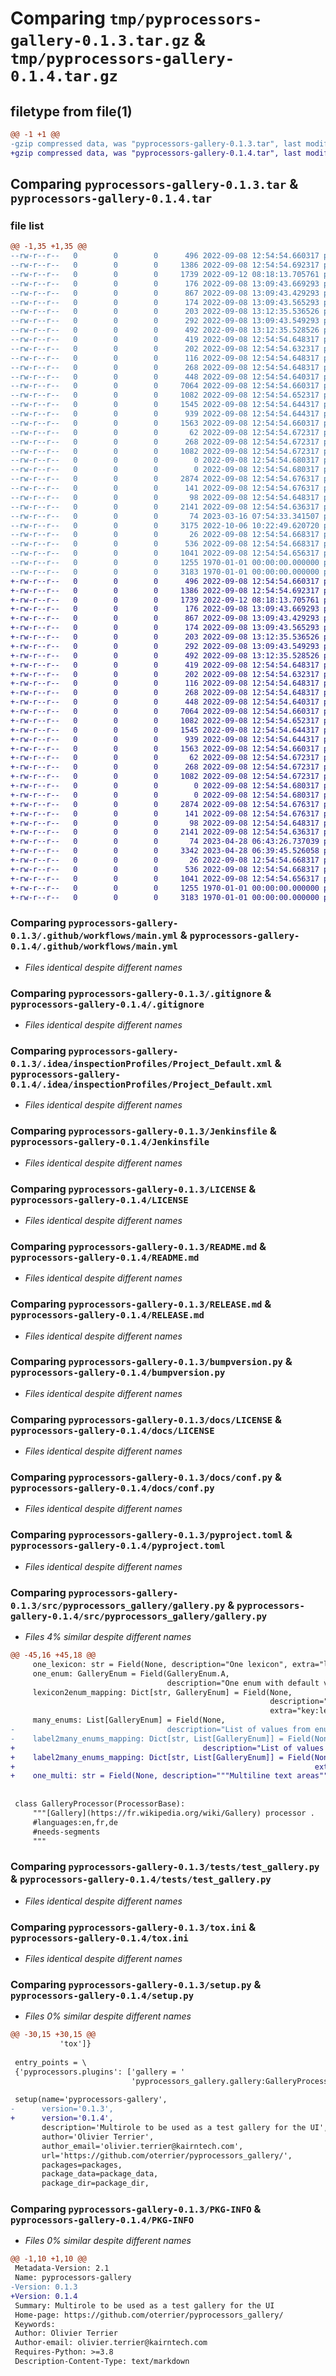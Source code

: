 # Comparing `tmp/pyprocessors-gallery-0.1.3.tar.gz` & `tmp/pyprocessors-gallery-0.1.4.tar.gz`

## filetype from file(1)

```diff
@@ -1 +1 @@
-gzip compressed data, was "pyprocessors-gallery-0.1.3.tar", last modified: Thu Mar 16 07:55:24 2023, max compression
+gzip compressed data, was "pyprocessors-gallery-0.1.4.tar", last modified: Fri Apr 28 06:43:54 2023, max compression
```

## Comparing `pyprocessors-gallery-0.1.3.tar` & `pyprocessors-gallery-0.1.4.tar`

### file list

```diff
@@ -1,35 +1,35 @@
--rw-r--r--   0        0        0      496 2022-09-08 12:54:54.660317 pyprocessors-gallery-0.1.3/.bumpversion.cfg
--rw-r--r--   0        0        0     1386 2022-09-08 12:54:54.692317 pyprocessors-gallery-0.1.3/.github/workflows/main.yml
--rw-r--r--   0        0        0     1739 2022-09-12 08:18:13.705761 pyprocessors-gallery-0.1.3/.gitignore
--rw-r--r--   0        0        0      176 2022-09-08 13:09:43.669293 pyprocessors-gallery-0.1.3/.idea/.gitignore
--rw-r--r--   0        0        0      867 2022-09-08 13:09:43.429293 pyprocessors-gallery-0.1.3/.idea/inspectionProfiles/Project_Default.xml
--rw-r--r--   0        0        0      174 2022-09-08 13:09:43.565293 pyprocessors-gallery-0.1.3/.idea/inspectionProfiles/profiles_settings.xml
--rw-r--r--   0        0        0      203 2022-09-08 13:12:35.536526 pyprocessors-gallery-0.1.3/.idea/misc.xml
--rw-r--r--   0        0        0      292 2022-09-08 13:09:43.549293 pyprocessors-gallery-0.1.3/.idea/modules.xml
--rw-r--r--   0        0        0      492 2022-09-08 13:12:35.528526 pyprocessors-gallery-0.1.3/.idea/pyprocessors_gallery.iml
--rw-r--r--   0        0        0      419 2022-09-08 12:54:54.648317 pyprocessors-gallery-0.1.3/.pre-commit-config.yaml
--rw-r--r--   0        0        0      202 2022-09-08 12:54:54.632317 pyprocessors-gallery-0.1.3/.readthedocs.yml
--rw-r--r--   0        0        0      116 2022-09-08 12:54:54.648317 pyprocessors-gallery-0.1.3/AUTHORS.md
--rw-r--r--   0        0        0      268 2022-09-08 12:54:54.648317 pyprocessors-gallery-0.1.3/CHANGELOG.md
--rw-r--r--   0        0        0      448 2022-09-08 12:54:54.640317 pyprocessors-gallery-0.1.3/Dockerfile
--rw-r--r--   0        0        0     7064 2022-09-08 12:54:54.660317 pyprocessors-gallery-0.1.3/Jenkinsfile
--rw-r--r--   0        0        0     1082 2022-09-08 12:54:54.652317 pyprocessors-gallery-0.1.3/LICENSE
--rw-r--r--   0        0        0     1545 2022-09-08 12:54:54.644317 pyprocessors-gallery-0.1.3/README.md
--rw-r--r--   0        0        0      939 2022-09-08 12:54:54.644317 pyprocessors-gallery-0.1.3/RELEASE.md
--rw-r--r--   0        0        0     1563 2022-09-08 12:54:54.660317 pyprocessors-gallery-0.1.3/bumpversion.py
--rw-r--r--   0        0        0       62 2022-09-08 12:54:54.672317 pyprocessors-gallery-0.1.3/docs/.gitignore
--rw-r--r--   0        0        0      268 2022-09-08 12:54:54.672317 pyprocessors-gallery-0.1.3/docs/CHANGELOG.md
--rw-r--r--   0        0        0     1082 2022-09-08 12:54:54.672317 pyprocessors-gallery-0.1.3/docs/LICENSE
--rw-r--r--   0        0        0        0 2022-09-08 12:54:54.680317 pyprocessors-gallery-0.1.3/docs/_static/.gitkeep
--rw-r--r--   0        0        0        0 2022-09-08 12:54:54.680317 pyprocessors-gallery-0.1.3/docs/_templates/.gitkeep
--rw-r--r--   0        0        0     2874 2022-09-08 12:54:54.676317 pyprocessors-gallery-0.1.3/docs/conf.py
--rw-r--r--   0        0        0      141 2022-09-08 12:54:54.676317 pyprocessors-gallery-0.1.3/docs/index.rst
--rw-r--r--   0        0        0       98 2022-09-08 12:54:54.648317 pyprocessors-gallery-0.1.3/mypy.ini
--rw-r--r--   0        0        0     2141 2022-09-08 12:54:54.636317 pyprocessors-gallery-0.1.3/pyproject.toml
--rw-r--r--   0        0        0       74 2023-03-16 07:54:33.341507 pyprocessors-gallery-0.1.3/src/pyprocessors_gallery/__init__.py
--rw-r--r--   0        0        0     3175 2022-10-06 10:22:49.620720 pyprocessors-gallery-0.1.3/src/pyprocessors_gallery/gallery.py
--rw-r--r--   0        0        0       26 2022-09-08 12:54:54.668317 pyprocessors-gallery-0.1.3/tests/data/test.txt
--rw-r--r--   0        0        0      536 2022-09-08 12:54:54.668317 pyprocessors-gallery-0.1.3/tests/test_gallery.py
--rw-r--r--   0        0        0     1041 2022-09-08 12:54:54.656317 pyprocessors-gallery-0.1.3/tox.ini
--rw-r--r--   0        0        0     1255 1970-01-01 00:00:00.000000 pyprocessors-gallery-0.1.3/setup.py
--rw-r--r--   0        0        0     3183 1970-01-01 00:00:00.000000 pyprocessors-gallery-0.1.3/PKG-INFO
+-rw-r--r--   0        0        0      496 2022-09-08 12:54:54.660317 pyprocessors-gallery-0.1.4/.bumpversion.cfg
+-rw-r--r--   0        0        0     1386 2022-09-08 12:54:54.692317 pyprocessors-gallery-0.1.4/.github/workflows/main.yml
+-rw-r--r--   0        0        0     1739 2022-09-12 08:18:13.705761 pyprocessors-gallery-0.1.4/.gitignore
+-rw-r--r--   0        0        0      176 2022-09-08 13:09:43.669293 pyprocessors-gallery-0.1.4/.idea/.gitignore
+-rw-r--r--   0        0        0      867 2022-09-08 13:09:43.429293 pyprocessors-gallery-0.1.4/.idea/inspectionProfiles/Project_Default.xml
+-rw-r--r--   0        0        0      174 2022-09-08 13:09:43.565293 pyprocessors-gallery-0.1.4/.idea/inspectionProfiles/profiles_settings.xml
+-rw-r--r--   0        0        0      203 2022-09-08 13:12:35.536526 pyprocessors-gallery-0.1.4/.idea/misc.xml
+-rw-r--r--   0        0        0      292 2022-09-08 13:09:43.549293 pyprocessors-gallery-0.1.4/.idea/modules.xml
+-rw-r--r--   0        0        0      492 2022-09-08 13:12:35.528526 pyprocessors-gallery-0.1.4/.idea/pyprocessors_gallery.iml
+-rw-r--r--   0        0        0      419 2022-09-08 12:54:54.648317 pyprocessors-gallery-0.1.4/.pre-commit-config.yaml
+-rw-r--r--   0        0        0      202 2022-09-08 12:54:54.632317 pyprocessors-gallery-0.1.4/.readthedocs.yml
+-rw-r--r--   0        0        0      116 2022-09-08 12:54:54.648317 pyprocessors-gallery-0.1.4/AUTHORS.md
+-rw-r--r--   0        0        0      268 2022-09-08 12:54:54.648317 pyprocessors-gallery-0.1.4/CHANGELOG.md
+-rw-r--r--   0        0        0      448 2022-09-08 12:54:54.640317 pyprocessors-gallery-0.1.4/Dockerfile
+-rw-r--r--   0        0        0     7064 2022-09-08 12:54:54.660317 pyprocessors-gallery-0.1.4/Jenkinsfile
+-rw-r--r--   0        0        0     1082 2022-09-08 12:54:54.652317 pyprocessors-gallery-0.1.4/LICENSE
+-rw-r--r--   0        0        0     1545 2022-09-08 12:54:54.644317 pyprocessors-gallery-0.1.4/README.md
+-rw-r--r--   0        0        0      939 2022-09-08 12:54:54.644317 pyprocessors-gallery-0.1.4/RELEASE.md
+-rw-r--r--   0        0        0     1563 2022-09-08 12:54:54.660317 pyprocessors-gallery-0.1.4/bumpversion.py
+-rw-r--r--   0        0        0       62 2022-09-08 12:54:54.672317 pyprocessors-gallery-0.1.4/docs/.gitignore
+-rw-r--r--   0        0        0      268 2022-09-08 12:54:54.672317 pyprocessors-gallery-0.1.4/docs/CHANGELOG.md
+-rw-r--r--   0        0        0     1082 2022-09-08 12:54:54.672317 pyprocessors-gallery-0.1.4/docs/LICENSE
+-rw-r--r--   0        0        0        0 2022-09-08 12:54:54.680317 pyprocessors-gallery-0.1.4/docs/_static/.gitkeep
+-rw-r--r--   0        0        0        0 2022-09-08 12:54:54.680317 pyprocessors-gallery-0.1.4/docs/_templates/.gitkeep
+-rw-r--r--   0        0        0     2874 2022-09-08 12:54:54.676317 pyprocessors-gallery-0.1.4/docs/conf.py
+-rw-r--r--   0        0        0      141 2022-09-08 12:54:54.676317 pyprocessors-gallery-0.1.4/docs/index.rst
+-rw-r--r--   0        0        0       98 2022-09-08 12:54:54.648317 pyprocessors-gallery-0.1.4/mypy.ini
+-rw-r--r--   0        0        0     2141 2022-09-08 12:54:54.636317 pyprocessors-gallery-0.1.4/pyproject.toml
+-rw-r--r--   0        0        0       74 2023-04-28 06:43:26.737039 pyprocessors-gallery-0.1.4/src/pyprocessors_gallery/__init__.py
+-rw-r--r--   0        0        0     3342 2023-04-28 06:39:45.526058 pyprocessors-gallery-0.1.4/src/pyprocessors_gallery/gallery.py
+-rw-r--r--   0        0        0       26 2022-09-08 12:54:54.668317 pyprocessors-gallery-0.1.4/tests/data/test.txt
+-rw-r--r--   0        0        0      536 2022-09-08 12:54:54.668317 pyprocessors-gallery-0.1.4/tests/test_gallery.py
+-rw-r--r--   0        0        0     1041 2022-09-08 12:54:54.656317 pyprocessors-gallery-0.1.4/tox.ini
+-rw-r--r--   0        0        0     1255 1970-01-01 00:00:00.000000 pyprocessors-gallery-0.1.4/setup.py
+-rw-r--r--   0        0        0     3183 1970-01-01 00:00:00.000000 pyprocessors-gallery-0.1.4/PKG-INFO
```

### Comparing `pyprocessors-gallery-0.1.3/.github/workflows/main.yml` & `pyprocessors-gallery-0.1.4/.github/workflows/main.yml`

 * *Files identical despite different names*

### Comparing `pyprocessors-gallery-0.1.3/.gitignore` & `pyprocessors-gallery-0.1.4/.gitignore`

 * *Files identical despite different names*

### Comparing `pyprocessors-gallery-0.1.3/.idea/inspectionProfiles/Project_Default.xml` & `pyprocessors-gallery-0.1.4/.idea/inspectionProfiles/Project_Default.xml`

 * *Files identical despite different names*

### Comparing `pyprocessors-gallery-0.1.3/Jenkinsfile` & `pyprocessors-gallery-0.1.4/Jenkinsfile`

 * *Files identical despite different names*

### Comparing `pyprocessors-gallery-0.1.3/LICENSE` & `pyprocessors-gallery-0.1.4/LICENSE`

 * *Files identical despite different names*

### Comparing `pyprocessors-gallery-0.1.3/README.md` & `pyprocessors-gallery-0.1.4/README.md`

 * *Files identical despite different names*

### Comparing `pyprocessors-gallery-0.1.3/RELEASE.md` & `pyprocessors-gallery-0.1.4/RELEASE.md`

 * *Files identical despite different names*

### Comparing `pyprocessors-gallery-0.1.3/bumpversion.py` & `pyprocessors-gallery-0.1.4/bumpversion.py`

 * *Files identical despite different names*

### Comparing `pyprocessors-gallery-0.1.3/docs/LICENSE` & `pyprocessors-gallery-0.1.4/docs/LICENSE`

 * *Files identical despite different names*

### Comparing `pyprocessors-gallery-0.1.3/docs/conf.py` & `pyprocessors-gallery-0.1.4/docs/conf.py`

 * *Files identical despite different names*

### Comparing `pyprocessors-gallery-0.1.3/pyproject.toml` & `pyprocessors-gallery-0.1.4/pyproject.toml`

 * *Files identical despite different names*

### Comparing `pyprocessors-gallery-0.1.3/src/pyprocessors_gallery/gallery.py` & `pyprocessors-gallery-0.1.4/src/pyprocessors_gallery/gallery.py`

 * *Files 4% similar despite different names*

```diff
@@ -45,16 +45,18 @@
     one_lexicon: str = Field(None, description="One lexicon", extra="lexicon")
     one_enum: GalleryEnum = Field(GalleryEnum.A,
                                   description="One enum with default value")
     lexicon2enum_mapping: Dict[str, GalleryEnum] = Field(None,
                                                          description="Lexicon to component enum",
                                                          extra="key:lexicon")
     many_enums: List[GalleryEnum] = Field(None,
-                                  description="List of values from enum")
-    label2many_enums_mapping: Dict[str, List[GalleryEnum]] = Field(None, description="Label to json mapping", extra="key:label")
+                                          description="List of values from enum")
+    label2many_enums_mapping: Dict[str, List[GalleryEnum]] = Field(None, description="Label to json mapping",
+                                                                   extra="key:label")
+    one_multi: str = Field(None, description="""Multiline text areas""", extra="multiline")
 
 
 class GalleryProcessor(ProcessorBase):
     """[Gallery](https://fr.wikipedia.org/wiki/Gallery) processor .
     #languages:en,fr,de
     #needs-segments
     """
```

### Comparing `pyprocessors-gallery-0.1.3/tests/test_gallery.py` & `pyprocessors-gallery-0.1.4/tests/test_gallery.py`

 * *Files identical despite different names*

### Comparing `pyprocessors-gallery-0.1.3/tox.ini` & `pyprocessors-gallery-0.1.4/tox.ini`

 * *Files identical despite different names*

### Comparing `pyprocessors-gallery-0.1.3/setup.py` & `pyprocessors-gallery-0.1.4/setup.py`

 * *Files 0% similar despite different names*

```diff
@@ -30,15 +30,15 @@
           'tox']}
 
 entry_points = \
 {'pyprocessors.plugins': ['gallery = '
                           'pyprocessors_gallery.gallery:GalleryProcessor']}
 
 setup(name='pyprocessors-gallery',
-      version='0.1.3',
+      version='0.1.4',
       description='Multirole to be used as a test gallery for the UI',
       author='Olivier Terrier',
       author_email='olivier.terrier@kairntech.com',
       url='https://github.com/oterrier/pyprocessors_gallery/',
       packages=packages,
       package_data=package_data,
       package_dir=package_dir,
```

### Comparing `pyprocessors-gallery-0.1.3/PKG-INFO` & `pyprocessors-gallery-0.1.4/PKG-INFO`

 * *Files 0% similar despite different names*

```diff
@@ -1,10 +1,10 @@
 Metadata-Version: 2.1
 Name: pyprocessors-gallery
-Version: 0.1.3
+Version: 0.1.4
 Summary: Multirole to be used as a test gallery for the UI
 Home-page: https://github.com/oterrier/pyprocessors_gallery/
 Keywords: 
 Author: Olivier Terrier
 Author-email: olivier.terrier@kairntech.com
 Requires-Python: >=3.8
 Description-Content-Type: text/markdown
```

